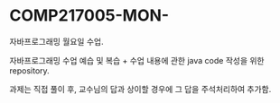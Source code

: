 # COMP217005-MON-
자바프로그래밍 월요일 수업.


자바프로그래밍 수업 예습 및 복습 + 수업 내용에 관한 java code 작성을 위한 repository.


과제는 직접 풀이 후, 교수님의 답과 상이할 경우에 그 답을 주석처리하여 추가함.


